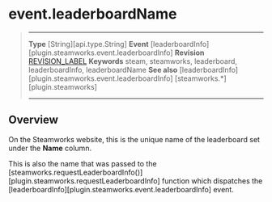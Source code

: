 # event.leaderboardName

> --------------------- ------------------------------------------------------------------------------------------
> __Type__              [String][api.type.String]
> __Event__             [leaderboardInfo][plugin.steamworks.event.leaderboardInfo]
> __Revision__          [REVISION_LABEL](REVISION_URL)
> __Keywords__          steam, steamworks, leaderboard, leaderboardInfo, leaderboardName
> __See also__          [leaderboardInfo][plugin.steamworks.event.leaderboardInfo]
>                       [steamworks.*][plugin.steamworks]
> --------------------- ------------------------------------------------------------------------------------------

## Overview

On the Steamworks website, this is the unique name of the leaderboard set under the __Name__ column.

This is also the name that was passed to the [steamworks.requestLeaderboardInfo()][plugin.steamworks.requestLeaderboardInfo] function which dispatches the [leaderboardInfo][plugin.steamworks.event.leaderboardInfo] event.
